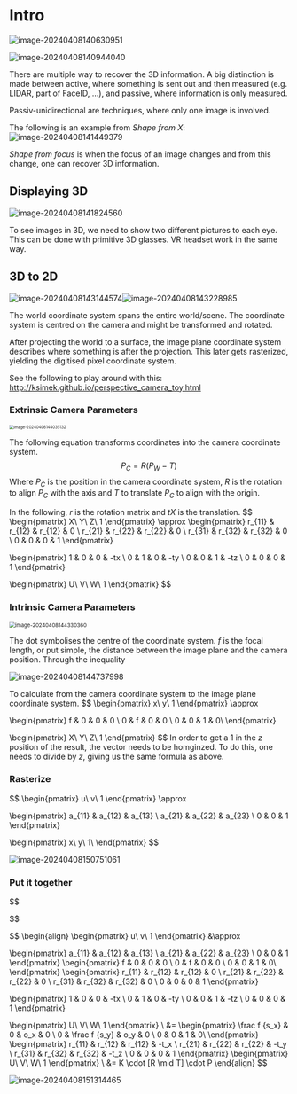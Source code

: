 # Intro

![image-20240408140630951](./res/Intro/image-20240408140630951.png)

![image-20240408140944040](./res/Intro/image-20240408140944040.png)

There are multiple way to recover the 3D information. A big distinction is made between active, where something is sent out and then measured (e.g. LIDAR, part of FaceID, ...), and passive, where information is only measured. 

Passiv-unidirectional are techniques, where only one image is involved.

The following is an example from *Shape from X*: ![image-20240408141449379](./res/Intro/image-20240408141449379.png)

*Shape from focus* is when the focus of an image changes and from this change, one can recover 3D information.

## Displaying 3D

![image-20240408141824560](./res/Intro/image-20240408141824560.png)

To see images in 3D, we need to show two different pictures to each eye. This can be done with primitive 3D glasses. VR headset work in the same way.

## 3D to 2D

![image-20240408143144574](./res/Intro/image-20240408143144574.png)![image-20240408143228985](./res/Intro/image-20240408143228985.png)

The world coordinate system spans the entire world/scene. The coordinate system is centred on the camera and might be transformed and rotated.

After projecting the world to a surface, the image plane coordinate system describes where something is after the projection. This later gets rasterized, yielding the digitised pixel coordinate system.

See the following to play around with this: http://ksimek.github.io/perspective_camera_toy.html

### Extrinsic Camera Parameters

<img src="./res/Intro/image-20240408144035132.png" alt="image-20240408144035132" style="zoom:50%;" />

The following equation transforms coordinates into the camera coordinate system.
$$
P_C = R(P_W - T)
$$
Where $P_C$ is the position in the camera coordinate system, $R$ is the rotation to align $P_C$ with the axis and $T$ to translate $P_C$ to align with the origin.

In the following, $r$ is the rotation matrix and $tX$ is the translation.
$$
\begin{pmatrix}
	X\\
	Y\\
	Z\\
	1
\end{pmatrix}
\approx
\begin{pmatrix}
	r_{11} & r_{12} & r_{12} & 0 \\
	r_{21} & r_{22} & r_{22} & 0 \\
	r_{31} & r_{32} & r_{32} & 0 \\
	0 & 0 & 0 & 1
\end{pmatrix}

\begin{pmatrix}
	1 & 0 & 0 & -tx \\
	0 & 1 & 0 & -ty \\
	0 & 0 & 1 & -tz \\
	0 & 0 & 0 & 1
\end{pmatrix}

\begin{pmatrix}
	U\\
	V\\
	W\\
	1
\end{pmatrix}
$$

### Intrinsic Camera Parameters

<img src="./res/Intro/image-20240408144330360.png" alt="image-20240408144330360" style="zoom:67%;" />

The dot symbolises the centre of the coordinate system. $f$ is the focal length, or put simple, the distance between the image plane and the camera position. Through the inequality

![image-20240408144737998](./res/Intro/image-20240408144737998.png)

To calculate from the camera coordinate system to the image plane coordinate system.
$$
\begin{pmatrix}
	x\\
	y\\
	1
\end{pmatrix}
\approx

\begin{pmatrix}
	f & 0 & 0 & 0 \\
	0 & f & 0 & 0 \\
	0 & 0 & 1 & 0\\
\end{pmatrix}

\begin{pmatrix}
	X\\
	Y\\
	Z\\
	1
\end{pmatrix}
$$
In order to get a $1$ in the $z$ position of the result, the vector needs to be homginzed. To do this, one needs to divide by $z$, giving us the same formula as above.

### Rasterize 

$$
\begin{pmatrix}
	u\\
	v\\
	1
\end{pmatrix}
\approx

\begin{pmatrix}
	a_{11} & a_{12} & a_{13} \\
	a_{21} & a_{22} & a_{23} \\
	0 & 0 & 1
\end{pmatrix}

\begin{pmatrix}
	x\\
	y\\
	1\\
\end{pmatrix}
$$

![image-20240408150751061](./res/Intro/image-20240408150751061.png)

### Put it together

$$

$$

$$
\begin{align}
\begin{pmatrix}
	u\\
	v\\
	1
\end{pmatrix}
&\approx

\begin{pmatrix}
	a_{11} & a_{12} & a_{13} \\
	a_{21} & a_{22} & a_{23} \\
	0 & 0 & 1
\end{pmatrix}
\begin{pmatrix}
	f & 0 & 0 & 0 \\
	0 & f & 0 & 0 \\
	0 & 0 & 1 & 0\\
\end{pmatrix}
\begin{pmatrix}
	r_{11} & r_{12} & r_{12} & 0 \\
	r_{21} & r_{22} & r_{22} & 0 \\
	r_{31} & r_{32} & r_{32} & 0 \\
	0 & 0 & 0 & 1
\end{pmatrix}

\begin{pmatrix}
	1 & 0 & 0 & -tx \\
	0 & 1 & 0 & -ty \\
	0 & 0 & 1 & -tz \\
	0 & 0 & 0 & 1
\end{pmatrix}

\begin{pmatrix}
	U\\
	V\\
	W\\
	1
\end{pmatrix}
\\
&=
\begin{pmatrix}
	\frac f {s_x} & 0 & o_x & 0 \\
	0 & \frac f {s_y} & o_y & 0 \\
	0 & 0 & 1 & 0\\
\end{pmatrix}
\begin{pmatrix}
	r_{11} & r_{12} & r_{12} & -t_x \\
	r_{21} & r_{22} & r_{22} & -t_y \\
	r_{31} & r_{32} & r_{32} & -t_z \\
	0 & 0 & 0 & 1
\end{pmatrix}
\begin{pmatrix}
	U\\
	V\\
	W\\
	1
\end{pmatrix}
\\
&= K \cdot [R \mid T] \cdot P
\end{align}
$$

![image-20240408151314465](./res/Intro/image-20240408151314465.png)